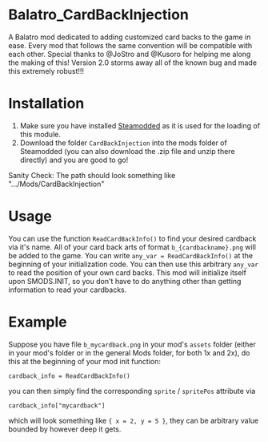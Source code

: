 # Balatro_CardBackInjection
A Balatro mod dedicated to adding customized card backs to the game in ease. Every mod that follows the same convention will be compatible with each other. 
Special thanks to @JoStro and @Kusoro for helping me along the making of this! 
Version 2.0 storms away all of the known bug and made this extremely robust!!!

# Installation
1. Make sure you have installed [Steamodded](https://github.com/Steamopollys/Steamodded) as it is used for the loading of this module.
2. Download the folder `CardBackInjection` into the mods folder of Steamodded (you can also download the .zip file and unzip there directly) and you are good to go!

Sanity Check: The path should look something like ".../Mods/CardBackInjection"

# Usage
You can use the function `ReadCardBackInfo()` to find your desired cardback via it's name. All of your card back arts of format `b_{cardbackname}.png` will be added to the game. You can write `any_var = ReadCardBackInfo()` at the beginning of your initialization code. You can then use this arbitrary `any_var` to read the position of your own card backs. This mod will initialize itself upon SMODS.INIT, so you don't have to do anything other than getting information to read your cardbacks.  

# Example
Suppose you have file `b_mycardback.png` in your mod's `assets` folder (either in your mod's folder or in the general Mods folder, for both 1x and 2x), do this at the beginning of your mod init function:

```cardback_info = ReadCardBackInfo()```

you can then simply find the corresponding `sprite` / `spritePos` attribute via

```cardback_info["mycardback"]```

which will look something like `{ x = 2, y = 5 }`, they can be arbitrary value bounded by however deep it gets. 
